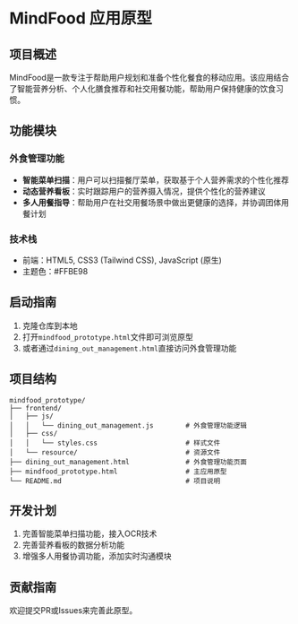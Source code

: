 # MindFood 应用原型

## 项目概述
MindFood是一款专注于帮助用户规划和准备个性化餐食的移动应用。该应用结合了智能营养分析、个人化膳食推荐和社交用餐功能，帮助用户保持健康的饮食习惯。

## 功能模块

### 外食管理功能
- **智能菜单扫描**：用户可以扫描餐厅菜单，获取基于个人营养需求的个性化推荐
- **动态营养看板**：实时跟踪用户的营养摄入情况，提供个性化的营养建议
- **多人用餐指导**：帮助用户在社交用餐场景中做出更健康的选择，并协调团体用餐计划

### 技术栈
- 前端：HTML5, CSS3 (Tailwind CSS), JavaScript (原生)
- 主题色：#FFBE98

## 启动指南
1. 克隆仓库到本地
2. 打开`mindfood_prototype.html`文件即可浏览原型
3. 或者通过`dining_out_management.html`直接访问外食管理功能

## 项目结构
```
mindfood_prototype/
├── frontend/
│   ├── js/
│   │   └── dining_out_management.js        # 外食管理功能逻辑
│   ├── css/
│   │   └── styles.css                      # 样式文件
│   └── resource/                           # 资源文件
├── dining_out_management.html              # 外食管理功能页面
├── mindfood_prototype.html                 # 主应用原型
└── README.md                               # 项目说明
```

## 开发计划
1. 完善智能菜单扫描功能，接入OCR技术
2. 完善营养看板的数据分析功能
3. 增强多人用餐协调功能，添加实时沟通模块

## 贡献指南
欢迎提交PR或Issues来完善此原型。 